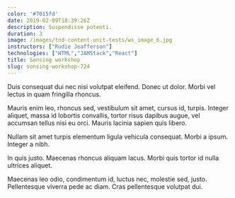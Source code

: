 ```yaml
---
color: '#7015fd'
date: 2019-02-09T18:39:26Z
description: Suspendisse potenti.
duration: 3
image: /images/tnd-content-unit-tests/ws_image_6.jpg
instructors: ["Rudie Jeafferson"]
technologies: ["HTML","JAMStack","React"]
title: Sonsing workshop
slug: sonsing-workshop-724
---
```

Duis consequat dui nec nisi volutpat eleifend. Donec ut dolor. Morbi vel lectus in quam fringilla rhoncus.

Mauris enim leo, rhoncus sed, vestibulum sit amet, cursus id, turpis. Integer aliquet, massa id lobortis convallis, tortor risus dapibus augue, vel accumsan tellus nisi eu orci. Mauris lacinia sapien quis libero.

Nullam sit amet turpis elementum ligula vehicula consequat. Morbi a ipsum. Integer a nibh.

In quis justo. Maecenas rhoncus aliquam lacus. Morbi quis tortor id nulla ultrices aliquet.

Maecenas leo odio, condimentum id, luctus nec, molestie sed, justo. Pellentesque viverra pede ac diam. Cras pellentesque volutpat dui.
